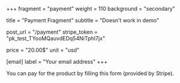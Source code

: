 +++
fragment = "payment"
weight = 110
background = "secondary"

title = "Payment Fragment"
subtitle = "Doesn't work in demo"

post_url = "/payment"
stripe_token = "pk_test_TYooMQauvdEDq54NiTphI7jx"

price = "20.00$"
unit = "usd"

[email]
  label = "Your email address"
+++

You can pay for the product by filling this form (provided by Stripe).

